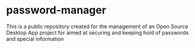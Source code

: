 # password-manager
This is a public repository created for the management of an Open Source Desktop App project for aimed at securing and keeping hold of passwords and special information
